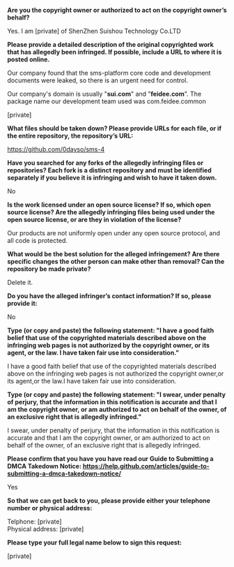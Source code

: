 **Are you the copyright owner or authorized to act on the copyright owner’s behalf?**

Yes. I am [private] of ShenZhen Suishou Technology Co.LTD

**Please provide a detailed description of the original copyrighted work that has allegedly been infringed. If possible, include a URL to where it is posted online.**

Our company found that the sms-platform core code and development documents were leaked, so there is an urgent need for control.

Our company's domain is usually "**sui.com**" and "**feidee.com**". The package name our development team used was com.feidee.common

[private]

**What files should be taken down? Please provide URLs for each file, or if the entire repository, the repository’s URL:**

https://github.com/0dayso/sms-4

**Have you searched for any forks of the allegedly infringing files or repositories? Each fork is a distinct repository and must be identified separately if you believe it is infringing and wish to have it taken down.**

No

**Is the work licensed under an open source license? If so, which open source license? Are the allegedly infringing files being used under the open source license, or are they in violation of the license?**

Our products are not uniformly open under any open source protocol, and all code is protected.

**What would be the best solution for the alleged infringement? Are there specific changes the other person can make other than removal? Can the repository be made private?**

Delete it.

**Do you have the alleged infringer’s contact information? If so, please provide it:**

No

**Type (or copy and paste) the following statement: "I have a good faith belief that use of the copyrighted materials described above on the infringing web pages is not authorized by the copyright owner, or its agent, or the law. I have taken fair use into consideration."**

I have a good faith belief that use of the copyrighted materials described above on the infringing web pages is not authorized the copyright owner,or its agent,or the law.I have taken fair use into consideration.

**Type (or copy and paste) the following statement: "I swear, under penalty of perjury, that the information in this notification is accurate and that I am the copyright owner, or am authorized to act on behalf of the owner, of an exclusive right that is allegedly infringed."**

I swear, under penalty of perjury, that the information in this notification is accurate and that I am the copyright owner, or am authorized to act on behalf of the owner, of an exclusive right that is allegedly infringed.

**Please confirm that you have you have read our Guide to Submitting a DMCA Takedown Notice: https://help.github.com/articles/guide-to-submitting-a-dmca-takedown-notice/**

Yes

**So that we can get back to you, please provide either your telephone number or physical address:**

Telphone: [private]  
Physical address: [private]

**Please type your full legal name below to sign this request:**

[private]
